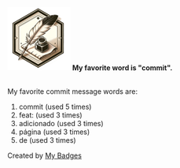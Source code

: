 <img src="https://github.com/my-badges/my-badges/blob/master/badges/favorite-word/favorite-word.png?raw=true" alt="My favorite word is &quot;commit&quot;." title="My favorite word is &quot;commit&quot;." width="128">
<strong>My favorite word is &quot;commit&quot;.</strong>
<br><br>

My favorite commit message words are:

1. commit (used 5 times)
2. feat: (used 3 times)
3. adicionado (used 3 times)
4. página (used 3 times)
5. de (used 3 times)


Created by <a href="https://github.com/my-badges/my-badges">My Badges</a>